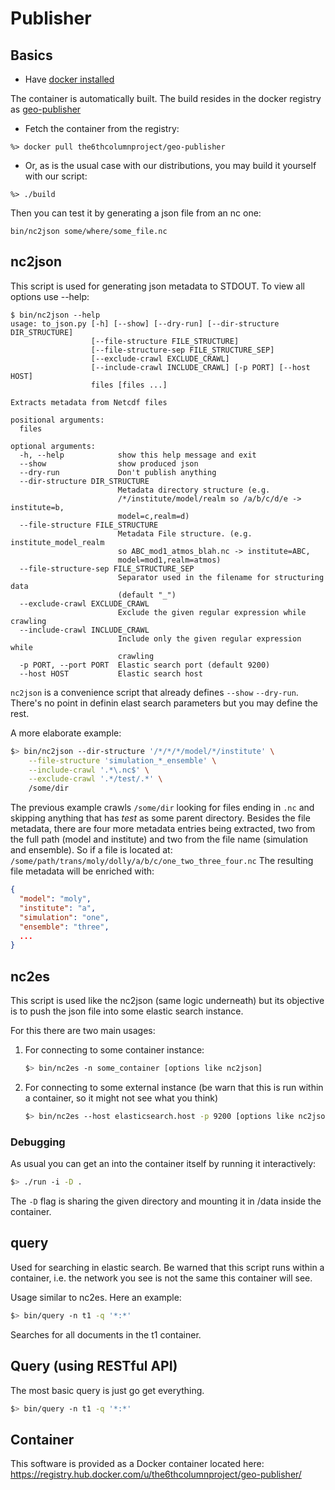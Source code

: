
Publisher
=========

Basics
------
* Have [docker installed](https://docs.docker.com/reference/#installation)

The container is automatically built.  The build resides in the docker registry as [geo-publisher](https://registry.hub.docker.com/u/the6thcolumnproject/geo-publisher/)

* Fetch the container from the registry:

```
%> docker pull the6thcolumnproject/geo-publisher
```

* Or, as is the usual case with our distributions, you may build it yourself with our script:

```
%> ./build
```

Then you can test it by generating a json file from an nc one:
```
bin/nc2json some/where/some_file.nc
```

nc2json
-------

This script is used for generating json metadata to STDOUT. To view all options use --help:
```
$ bin/nc2json --help
usage: to_json.py [-h] [--show] [--dry-run] [--dir-structure DIR_STRUCTURE]
                  [--file-structure FILE_STRUCTURE]
                  [--file-structure-sep FILE_STRUCTURE_SEP]
                  [--exclude-crawl EXCLUDE_CRAWL]
                  [--include-crawl INCLUDE_CRAWL] [-p PORT] [--host HOST]
                  files [files ...]

Extracts metadata from Netcdf files

positional arguments:
  files

optional arguments:
  -h, --help            show this help message and exit
  --show                show produced json
  --dry-run             Don't publish anything
  --dir-structure DIR_STRUCTURE
                        Metadata directory structure (e.g.
                        /*/institute/model/realm so /a/b/c/d/e -> institute=b,
                        model=c,realm=d)
  --file-structure FILE_STRUCTURE
                        Metadata File structure. (e.g. institute_model_realm
                        so ABC_mod1_atmos_blah.nc -> institute=ABC,
                        model=mod1,realm=atmos)
  --file-structure-sep FILE_STRUCTURE_SEP
                        Separator used in the filename for structuring data
                        (default "_")
  --exclude-crawl EXCLUDE_CRAWL
                        Exclude the given regular expression while crawling
  --include-crawl INCLUDE_CRAWL
                        Include only the given regular expression while
                        crawling
  -p PORT, --port PORT  Elastic search port (default 9200)
  --host HOST           Elastic search host
```
`nc2json` is a convenience script that already defines `--show` `--dry-run`. There's
no point in definin elast search parameters but you may define the rest.

A more elaborate example:
```bash
$> bin/nc2json --dir-structure '/*/*/*/model/*/institute' \
    --file-structure 'simulation_*_ensemble' \
    --include-crawl '.*\.nc$' \
    --exclude-crawl '.*/test/.*' \
    /some/dir
```

The previous example crawls `/some/dir` looking for files ending in `.nc` and
skipping anything that has _test_ as some parent directory.
Besides the file metadata, there are four more metadata entries being extracted,
two from the full path (model and institute) and two from the file name (simulation
and ensemble).
So if a file is located at:
`/some/path/trans/moly/dolly/a/b/c/one_two_three_four.nc`
The resulting file metadata will be enriched with:
```json
{
  "model": "moly",
  "institute": "a",
  "simulation": "one",
  "ensemble": "three",
  ...
}
```

nc2es
-----

This script is used like the nc2json (same logic underneath) but its objective
is to push the json file into some elastic search instance.

For this there are two main usages:

1. For connecting to some container instance:

    ```bash
    $> bin/nc2es -n some_container [options like nc2json] 
    ```
    
2. For connecting to some external instance (be warn that this is run within a container, so it might not see what you think)

    ```bash 
    $> bin/nc2es --host elasticsearch.host -p 9200 [options like nc2json] 
    ```

### Debugging

As usual you can get an into the container itself by running it interactively:
```bash
$> ./run -i -D .
```
The `-D` flag is sharing the given directory and mounting it in /data inside the container.


query
-----

Used for searching in elastic search. Be warned that this script runs within a container,
i.e. the network you see is not the same this container will see.

Usage similar to nc2es. Here an example:
```bash
$> bin/query -n t1 -q '*:*'
```
Searches for all documents in the t1 container.

Query (using RESTful API)
-----

The most basic query is just go get everything.
```bash
$> bin/query -n t1 -q '*:*'
```



Container
-----
This software is provided as a Docker container located here:
<https://registry.hub.docker.com/u/the6thcolumnproject/geo-publisher/>
